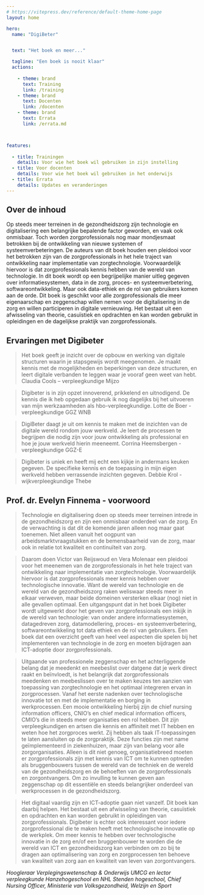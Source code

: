 ```yaml
---
# https://vitepress.dev/reference/default-theme-home-page
layout: home

hero:
  name: "DigiBeter"


  text: "Het boek en meer..."

  tagline: "Een boek is nooit klaar"
  actions:
    
    - theme: brand
      text: Training 
      link: /training
    - theme: brand
      text: Docenten
      link: /docenten
    - theme: brand
      text: Errata
      link: /errata.md



features:
 
  - title: Trainingen 
    details: Voor wie het boek wil gebruiken in zijn instelling
  - title: Voor docenten
    details: Voor wie het boek wil gebruiken in het onderwijs 
  - title: Errata
    details: Updates en veranderingen
---
```


## Over de inhoud

Op steeds meer terreinen in de gezondheidszorg zijn technologie en digitalisering een belangrijke bepalende factor geworden, en vaak ook onmisbaar. Toch worden zorgprofessionals nog maar mondjesmaat betrokken bij de ontwikkeling van nieuwe systemen of systeemverbeteringen.
De auteurs van dit boek houden een pleidooi voor het betrokken zijn van de zorgprofessionals in het hele traject van ontwikkeling naar implementatie van zorgtechnologie. Voorwaardelijk hiervoor is dat zorgprofessionals kennis hebben van de wereld van technologie. In dit boek wordt op een begrijpelijke manier uitleg gegeven over informatiesystemen, data in de zorg, proces- en systeemverbetering, softwareontwikkeling. Maar ook data-ethiek en de rol van gebruikers komen aan de orde.
Dit boek is geschikt voor alle zorgprofessionals die meer eigenaarschap en zeggenschap willen nemen voor de digitalisering in de zorg en willen participeren in digitale vernieuwing. Het bestaat uit een afwisseling van theorie, casuïstiek en opdrachten en kan worden gebruikt in opleidingen en de dagelijkse praktijk van zorgprofessionals.

## Ervaringen met Digibeter 
>Het boek geeft je inzicht over de opbouw en werking van digitale structuren waarin je stapsgewijs wordt meegenomen. Je maakt kennis met de mogelijkheden en beperkingen van deze structuren, en leert
digitale verbanden te leggen waar je vooraf geen weet van hebt.
Claudia Cools – verpleegkundige Mijzo

>Digibeter is in zijn opzet innoverend, prikkelend en uitnodigend. De kennis die ik heb opgedaan gebruik ik nog dagelijks bij het uitvoeren van mijn werkzaamheden als hbo-verpleegkundige.
Lotte de Boer - verpleegkundige GGZ WNB

>DigiBeter daagt je uit om kennis te maken met de inzichten van de digitale wereld rondom jouw werkveld. Je leert de processen te begrijpen die nodig zijn voor jouw ontwikkeling als professional en hoe je jouw werkveld hierin meeneemt.
Corrina Heemsbergen - verpleegkundige GGZ-E

>Digibeter is uniek en heeft mij echt een kijkje in andermans keuken gegeven. De specifieke kennis en de toepassing in mijn eigen werkveld hebben verrassende inzichten gegeven.
Debbie Krol - wijkverpleegkundige Thebe



## Prof. dr. Evelyn Finnema - voorwoord
> Technologie en digitalisering doen op steeds meer terreinen intrede in de gezondheidszorg en zijn een onmisbaar onderdeel van de zorg. En de verwachting is dat dit de komende jaren alleen nog maar gaat toenemen. Niet alleen vanuit het oogpunt van arbeidsmarktvraagstukken en de bemensbaarheid van de zorg, maar ook in relatie tot kwaliteit en continuïteit van zorg.  

> Daarom doen Victor van Reijswoud en Vera Molenaar een pleidooi voor het meenemen van de zorgprofessionals in het hele traject van ontwikkeling naar implementatie van zorgtechnologie. Voorwaardelijk hiervoor is dat zorgprofessionals meer kennis hebben over technologische innovatie. Want de wereld van technologie en de wereld van de gezondheidszorg raken weliswaar steeds meer in elkaar verweven, maar beide domeinen versterken elkaar (nog) niet in alle gevallen optimaal. Een uitgangspunt dat in het boek Digibeter wordt uitgewerkt door het geven van zorgprofessionals een inkijk in de wereld van technologie: van onder andere informatiesystemen, datagedreven zorg, datamodellering, proces- en systeemverbetering, softwareontwikkeling tot data ethiek en de rol van gebruikers. Een boek dat een overzicht geeft van heel veel aspecten die spelen bij het implementeren van technologie in de zorg en moeten bijdragen aan ICT-adoptie door zorgprofessionals.   

> Uitgaande van professionele zeggenschap en het achterliggende belang dat je meedenkt en meebeslist over datgene dat je werk direct raakt en beïnvloedt, is het belangrijk dat zorgprofessionals meedenken en meebeslissen over te maken keuzes ten aanzien van toepassing van zorgtechnologie en het optimaal integreren ervan in zorgprocessen. Vanaf het eerste nadenken over technologische innovatie tot en met de implementatie en borging in werkprocessen. Een mooie ontwikkeling hierbij zijn de chief nursing information officers, CNIO’s en chief medical information officers, CMIO’s  die in steeds meer organisaties een rol hebben. Dit zijn verpleegkundigen en artsen die kennis en affiniteit met IT hebben en weten hoe het zorgproces werkt. Zij hebben als taak IT-toepassingen te laten aansluiten op de zorgpraktijk. Deze functies zijn met name geïmplementeerd in ziekenhuizen, maar zijn van belang voor alle zorgorganisaties. Alleen is dit niet genoeg, organisatiebreed moeten er zorgprofessionals zijn met kennis van ICT om te kunnen optreden als bruggenbouwers tussen de wereld van de techniek en de wereld van de gezondheidszorg en de behoeften van de zorgprofessionals en zorgontvangers. Om zo invulling te kunnen geven aan zeggenschap op dit essentiële en steeds belangrijker onderdeel van werkprocessen in de gezondheidszorg.  

> Het digitaal vaardig zijn en ICT-adoptie gaan niet vanzelf. Dit boek kan daarbij helpen. Het bestaat uit een afwisseling van theorie, casuïstiek en opdrachten en kan worden gebruikt in opleidingen van zorgprofessionals. Digibeter is echter ook interessant voor iedere zorgprofessional die te maken heeft met technologische innovatie op de werkplek. Om meer kennis te hebben over technologische innovatie in de zorg en/of een bruggenbouwer te worden die de wereld van ICT en gezondheidszorg kan verbinden om zo bij te dragen aan optimalisering van zorg en zorgprocessen ten behoeve van kwaliteit van zorg aan en kwaliteit van leven van zorgontvangers.  

 _Hoogleraar Verplegingswetenschap & Onderwijs UMCG en lector verpleegkunde Hanzehogeschool en NHL Stenden hogeschool, Chief Nursing Officer, Ministerie van Volksgezondheid, Welzijn en Sport_

